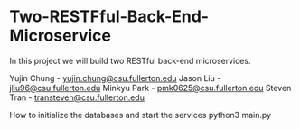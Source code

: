 # Two-RESTFful-Back-End-Microservice
In this project we will build two RESTful back-end microservices.

Yujin Chung - yujin.chung@csu.fullerton.edu
Jason Liu - jliu96@csu.fullerton.edu
Minkyu Park - pmk0625@csu.fullerton.edu
Steven Tran - transteven@csu.fullerton.edu

How to initialize the databases and start the services
python3 main.py